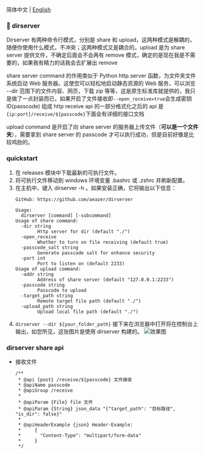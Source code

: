 简体中文 | [English](README-EN.md)

### 🤷‍ dirserver

Dirserver 有两种命令行模式，分别是 share 和 upload，这两种模式是解耦的，随便你使用什么模式，不冲突；这两种模式又是耦合的，upload 是为 share server 提供文件，不确定后面会不会再有 remove 模式，确定的是现在我是不需要的，如果我有精力的话我会去扩展出 remove 

share server command 的作用类似于 Python http.server 函数，为文件夹文件系统启动 Web 服务器。这使您可以轻松地启动静态资源的 Web 服务，可以浏览 --dir 范围下的文件内容、网页，下载 zip 等等，这是原生标准库就提供的，我只是做了一点封装而已，如果开启了文件接收即`--open_receive=true`会生成密钥 ID(passcode) 组成 http receive api 的一部分格式化之后的 api 是`{ip:port}/receive/${passcode}`下面会有详细的接口文档 

upload command 是开启了向 share server 的服务器上传文件（**可以是一个文件夹**），需要拿到 share server 的 passcode 才可以执行成功，但是目前好像是比较鸡肋的。

### quickstart

1. 在 releases 模块中下载最新的可执行文件。
2. 将可执行文件移动到 windows 环境变量 .bashrc 或 .zshrc 并刷新配置。
3. 在主机中，键入 dirserver -h 。如果安装正确，它将输出以下信息：
   ```powshell
   GitHub: https://github.com/aeazer/dirserver
   
   Usage:
     dirserver [command] [-subcommand]
   Usage of share command:
     -dir string
           Http server for dir (default "./")
     -open_receive
           Whether to turn on file receiving (default true)
     -passcode_salt string
           Generate passcode salt for enhance security
     -port int
           Port to listen on (default 2233)
   Usage of upload command:
     -addr string
           Address of share server (default "127.0.0.1:2233")
     -passcode string
           Passcode to upload
     -target_path string
           Remote target file path (default "./")
     -upload_path string
           Upload local file path (default "./")
   ```
4. `dirserver --dir ${your_folder_path}` 接下来在浏览器中打开将在控制台上输出，如您所见，这张图片是使用 dirserver 构建的。
![效果图](http://www.areazer.top/static/dirserver/dirserver.png)

### dirserver share api
- 接收文件
  ```apidoc
  /**
   * @api {post} /receive/${passcode} 文件接收
   * @apiName passcode
   * @apiGroup /receive
   *
   * @apiParam {File} file 文件
   * @apiParam {String} json_data "{"target_path": "目标路径", "is_dir": false}"
   *
   * @apiHeaderExample {json} Header-Example:
   *     {
   *       "Content-Type": "multipart/form-data"
   *     }
   */
  ```
      
